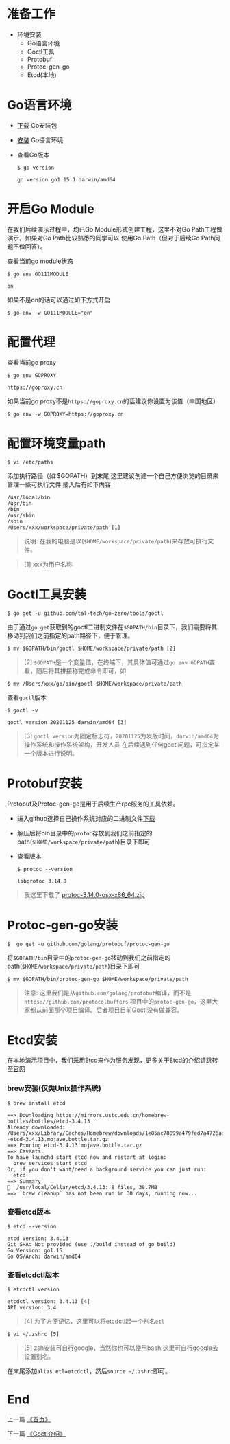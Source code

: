 # 准备工作
* 环境安装
    * Go语言环境
    * Goctl工具
    * Protobuf
    * Protoc-gen-go
    * Etcd(本地)

# Go语言环境
* [下载](https://golang.org/dl/) Go安装包
* [安装](https://golang.org/doc/install) Go语言环境
* 查看Go版本

    ```shell script
    $ go version
    ```
    ```text
    go version go1.15.1 darwin/amd64
    ```
  
# 开启Go Module
在我们后续演示过程中，均已Go Module形式创建工程，这里不对Go Path工程做演示，如果对Go Path比较熟悉的同学可以
使用Go Path（但对于后续Go Path问题不做回答）。

查看当前go module状态

```shell script
$ go env GO111MODULE
```
```text
on
```

如果不是on的话可以通过如下方式开启

```shell script
$ go env -w GO111MODULE="on"
```

# 配置代理
查看当前go proxy

```shell script
$ go env GOPROXY
```
```text
https://goproxy.cn
```

如果当前go proxy不是`https://goproxy.cn`的话建议你设置为该值（中国地区）

```shell script
$ go env -w GOPROXY=https://goproxy.cn
```

# 配置环境变量path

```shell script
$ vi /etc/paths
```

添加执行路径（如:$GOPATH）到末尾,这里建议创建一个自己方便浏览的目录来管理一些可执行文件
插入后有如下内容

```text
/usr/local/bin
/usr/bin
/bin
/usr/sbin
/sbin
/Users/xxx/workspace/private/path [1]
```

> 说明: 在我的电脑是以(`$HOME/workspace/private/path`)来存放可执行文件。

> [1] xxx为用户名称

# Goctl工具安装

```shell script
$ go get -u github.com/tal-tech/go-zero/tools/goctl
```

由于通过`go get`获取到的goctl二进制文件在`$GOPATH/bin`目录下，我们需要将其移动到我们之前指定的path路径下，便于管理。

```shell script
$ mv $GOPATH/bin/goctl $HOME/workspace/private/path [2]
```

> [2] `$GOPATH`是一个变量值，在终端下，其具体值可通过`go env GOPATH`查看，随后将其拼接称完成命令即可，如

```shell script
$ mv /Users/xxx/go/bin/goctl $HOME/workspace/private/path
```

查看`goctl`版本

```shell script
$ goctl -v
```
```text
goctl version 20201125 darwin/amd64 [3]
```

> [3] `goctl version`为固定标志符，`20201125`为发版时间，`darwin/amd64`为操作系统和操作系统架构，开发人员
> 在后续遇到任何goctl问题，可指定某一个版本进行说明。

# Protobuf安装
Protobuf及Protoc-gen-go是用于后续生产rpc服务的工具依赖。

* 进入github选择自己操作系统对应的二进制文件[下载](https://github.com/protocolbuffers/protobuf/releases)
* 解压后将bin目录中的`protoc`存放到我们之前指定的path(`$HOME/workspace/private/path`)目录下即可
* 查看版本

    ```shell script
    $ protoc --version
    ```
    ```text
    libprotoc 3.14.0
    ```
  
> 我这里下载了 [protoc-3.14.0-osx-x86_64.zip](https://github-production-release-asset-2e65be.s3.amazonaws.com/23357588/42d3ec00-25c2-11eb-81d8-19b6fba46513?X-Amz-Algorithm=AWS4-HMAC-SHA256&X-Amz-Credential=AKIAIWNJYAX4CSVEH53A%2F20201201%2Fus-east-1%2Fs3%2Faws4_request&X-Amz-Date=20201201T142830Z&X-Amz-Expires=300&X-Amz-Signature=fc829e7700c6cd3f7e3c39b5038db842f2ab9f738262fe207693e04bfa4c381a&X-Amz-SignedHeaders=host&actor_id=10302073&key_id=0&repo_id=23357588&response-content-disposition=attachment%3B%20filename%3Dprotoc-3.14.0-osx-x86_64.zip&response-content-type=application%2Foctet-stream)

# Protoc-gen-go安装

```shell script
$  go get -u github.com/golang/protobuf/protoc-gen-go
```

将`$GOPATH/bin`目录中的`protoc-gen-go`移动到我们之前指定的path(`$HOME/workspace/private/path`)目录下即可

```shell script
$ mv $GOPATH/bin/protoc-gen-go $HOME/workspace/private/path
```

> 注意:
> 这里我们是从`github.com/golang/protobuf`编译，而不是`https://github.com/protocolbuffers` 项目中的`protoc-gen-go`，这里大家都从前面那个项目编译。后者项目目前Goctl没有做兼容。

# Etcd安装
在本地演示项目中，我们采用Etcd来作为服务发现，更多关于Etcd的介绍请跳转至[官网](https://etcd.io/)

### brew安装(仅类Unix操作系统)

```shell script
$ brew install etcd
```
```text
==> Downloading https://mirrors.ustc.edu.cn/homebrew-bottles/bottles/etcd-3.4.13
Already downloaded: /Users/xxx/Library/Caches/Homebrew/downloads/1e85ac78899a479fed7a4726ad381dc357eb1215dc3972fbb8b3a87087f90c93--etcd-3.4.13.mojave.bottle.tar.gz
==> Pouring etcd-3.4.13.mojave.bottle.tar.gz
==> Caveats
To have launchd start etcd now and restart at login:
  brew services start etcd
Or, if you don't want/need a background service you can just run:
  etcd
==> Summary
🍺  /usr/local/Cellar/etcd/3.4.13: 8 files, 38.7MB
==> `brew cleanup` has not been run in 30 days, running now...
```

### 查看etcd版本

```shell script
$ etcd --version
```

```text
etcd Version: 3.4.13
Git SHA: Not provided (use ./build instead of go build)
Go Version: go1.15
Go OS/Arch: darwin/amd64
```

### 查看etcdctl版本

```shell script
$ etcdctl version
```
```text
etcdctl version: 3.4.13 [4]
API version: 3.4
```

> [4] 为了方便记忆，这里可以将etcdctl起一个别名`etl`

```shell script
$ vi ~/.zshrc [5]
```

> [5] zsh安装可自行google，当然你也可以使用bash,这里可自行google去设置别名。

在末尾添加`alias etl=etcdctl`，然后`source ~/.zshrc`即可。

# End

上一篇 [《首页》](../index.md)

下一篇 [《Goctl介绍》](./goctl-intro.md)